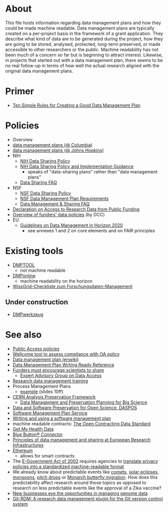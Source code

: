 # About
This file hosts information regarding data management plans and how they could be made machine readable. Data management plans are typically created on a per-project basis in the framework of a grant application. They describe what kind of data are to be generated during the project, how they are going to be stored, analysed, protected, long-term preserved, or made accessible to other researchers or the public. Machine readability has not been much of a concern so far but is beginning to attract interest. Likewise, in projects that started out with a data management plan, there seems to be no real follow-up in terms of how well the actual research aligned with the original data management plans.

# Primer
* [Ten Simple Rules for Creating a Good Data Management Plan](http://dx.doi.org/10.1371/journal.pcbi.1004525)

# Policies
* Overview
 * [data management plans (@ Columbia)](http://scholcomm.columbia.edu/data-management/nsf-data-management-plan-requirements-2/) 
 * [data management plans (@ Johns Hopkins)](https://dmp.data.jhu.edu/assistance/funder-data-mandates/)
* NIH
  * [NIH Data Sharing Policy](http://grants.nih.gov/grants/policy/data_sharing/)
  * [NIH Data Sharing Policy and Implementation Guidance](http://grants.nih.gov/grants/policy/data_sharing/data_sharing_guidance.htm)
    * speaks of "data-sharing plans" rather than "data management plans"
  * [Data Sharing FAQ](http://grants.nih.gov/grants/policy/data_sharing/data_sharing_faqs.htm)
* NSF
  * [NSF Data Sharing Policy](http://www.nsf.gov/bfa/dias/policy/dmp.jsp)
  * [NSF Data Management Plan Requirements](http://www.nsf.gov/pubs/policydocs/pappguide/nsf11001/gpg_2.jsp#dmp)
  * [Data Management & Sharing FAQ](http://www.nsf.gov/bfa/dias/policy/dmpfaqs.jsp)
* [Declaration on Access to Research Data from Public Funding](http://acts.oecd.org/Instruments/ShowInstrumentView.aspx?InstrumentID=157)
* [Overview of funders' data policies](http://www.dcc.ac.uk/resources/policy-and-legal/overview-funders-data-policies) (by DCC)
* EU
  * [Guidelines on Data Management in Horizon 2020](http://ec.europa.eu/research/participants/data/ref/h2020/grants_manual/hi/oa_pilot/h2020-hi-oa-data-mgt_en.pdf)
    * see annexes 1 and 2 on core elements and on FAIR principles

# Existing tools
* [DMPTOOL](https://dmp.cdlib.org/)
  * not machine readable 
* [DMPonline](https://dmponline.dcc.ac.uk/) 
  * machine readability on the horizon
* [WissGrid-Checkliste zum Forschungsdaten-Management](http://www.wissgrid.de/publikationen/deliverables/wp3/WissGrid-oeffentlicher-Entwurf-Checkliste-Forschungsdaten-Management.pdf)

## Under construction
* [DMPwerkzeug](https://github.com/DMPwerkzeug/DMPwerkzeug)
# See also
* [Public Access policies](https://github.com/Daniel-Mietchen/datascience/blob/master/public-access-policies.md)
* [Wellcome tool to assess compliance with OA policy](https://twitter.com/EvoMRI/status/573239648790679552)
* [Data management plan (enwiki)](https://en.wikipedia.org/wiki/Data_management_plan)
* [Data Management Plan Writing Ready Reference](http://digitalcommons.unl.edu/cgi/viewcontent.cgi?article=1344&context=libraryscience)
* [Funders must encourage scientists to share](http://dx.doi.org/10.1038/522129a)
  * [Expert Advisory Group on Data Access](http://www.wellcome.ac.uk/EAGDA)
* [Research data management training](http://datalib.edina.ac.uk/mantra/)
* Process Management Plans
  * [example](https://www.coar-repositories.org/files/7_DMP_Vienna.pdf) (slides 10ff)
* [CERN Analysis Preservation Framework](http://analysis-preservation.cern.ch/)
  * [Data Management and Preservation Planning for Big Science](http://www.ijdc.net/index.php/ijdc/article/view/8.1.29/299)
* [Data and Software Preservation for Open Science, DASPOS](https://daspos.crc.nd.edu/)
* [Software Management Plan Service](https://ssi-dev.epcc.ed.ac.uk/smp-service)
* [Writing and using a software management plan](http://www.software.ac.uk/resources/guides/software-management-plans)
* machine readable contracts: [The Open Contracting Data Standard](http://standard.open-contracting.org/)
* [Get My Health Data](http://getmyhealthdata.org/)
* [Blue Button® Connector](http://bluebuttonconnector.healthit.gov/)
* [Principles of data management and sharing at European Research Infrastructures](http://dx.doi.org/10.5281/zenodo.8304)
* [Ethereum](https://ethereum.org/)
  * allows for smart contracts
* The [E-Government Act of 2002](https://en.wikipedia.org/wiki/E-Government_Act_of_2002) requires agencies to [translate privacy policies into a standardized machine-readable format](https://www.gpo.gov/fdsys/pkg/PLAW-107publ347/html/PLAW-107publ347.htm)
* We already know about predictable events like [comets](https://en.wikipedia.org/wiki/Template:Comets), [solar eclipses](https://en.wikipedia.org/wiki/Template:Solar_eclipses), [monsoons](https://en.wikipedia.org/wiki/Monsoon), [pitch drops](https://en.wikipedia.org/wiki/Pitch_drop_experiment) or [Monarch butterfly migration](https://en.wikipedia.org/wiki/Monarch_butterfly_migration). How does this predictability affect research around those topics as opposed to research on less predictable events like the approval of a Zika vaccine? 
* [New businesses eye the opportunities in managing genome data](http://www.economist.com/news/business/21701143-new-businesses-eye-opportunities-managing-genome-data-all-about-base)
* [Git-RDM: A research data management plugin for the Git version control system](http://dx.doi.org/10.21105/joss.00029)
